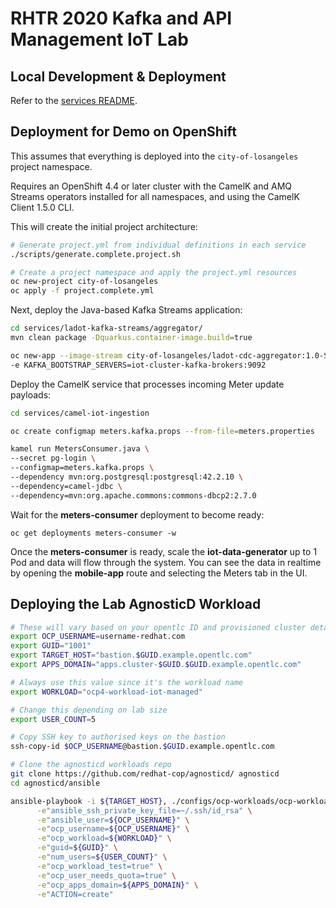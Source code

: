 # RHTR 2020 Kafka and API Management IoT Lab

## Local Development & Deployment

Refer to the [services README](/services).

## Deployment for Demo on OpenShift

This assumes that everything is deployed into the `city-of-losangeles` project
namespace.

Requires an OpenShift 4.4 or later cluster with the CamelK and AMQ Streams
operators installed for all namespaces, and using the CamelK Client 1.5.0
CLI.

This will create the initial project architecture:

```bash
# Generate project.yml from individual definitions in each service
./scripts/generate.complete.project.sh

# Create a project namespace and apply the project.yml resources
oc new-project city-of-losangeles
oc apply -f project.complete.yml
```

Next, deploy the Java-based Kafka Streams application:

```bash
cd services/ladot-kafka-streams/aggregator/
mvn clean package -Dquarkus.container-image.build=true

oc new-app --image-stream city-of-losangeles/ladot-cdc-aggregator:1.0-SNAPSHOT \
-e KAFKA_BOOTSTRAP_SERVERS=iot-cluster-kafka-brokers:9092
```

Deploy the CamelK service that processes incoming Meter update payloads:

```bash
cd services/camel-iot-ingestion

oc create configmap meters.kafka.props --from-file=meters.properties

kamel run MetersConsumer.java \
--secret pg-login \
--configmap=meters.kafka.props \
--dependency mvn:org.postgresql:postgresql:42.2.10 \
--dependency=camel-jdbc \
--dependency=mvn:org.apache.commons:commons-dbcp2:2.7.0
```

Wait for the **meters-consumer** deployment to become ready:

```
oc get deployments meters-consumer -w
```

Once the **meters-consumer** is ready, scale the **iot-data-generator** up to
1 Pod and data will flow through the system. You can see the data in realtime
by opening the **mobile-app** route and selecting the Meters tab in the UI.


## Deploying the Lab AgnosticD Workload

```bash
# These will vary based on your opentlc ID and provisioned cluster details
export OCP_USERNAME=username-redhat.com
export GUID="1001"
export TARGET_HOST="bastion.$GUID.example.opentlc.com"
export APPS_DOMAIN="apps.cluster-$GUID.$GUID.example.opentlc.com"

# Always use this value since it's the workload name
export WORKLOAD="ocp4-workload-iot-managed"

# Change this depending on lab size
export USER_COUNT=5

# Copy SSH key to authorised keys on the bastion
ssh-copy-id $OCP_USERNAME@bastion.$GUID.example.opentlc.com

# Clone the agnosticd workloads repo
git clone https://github.com/redhat-cop/agnosticd/ agnosticd
cd agnosticd/ansible

ansible-playbook -i ${TARGET_HOST}, ./configs/ocp-workloads/ocp-workload.yml \
      -e"ansible_ssh_private_key_file=~/.ssh/id_rsa" \
      -e"ansible_user=${OCP_USERNAME}" \
      -e"ocp_username=${OCP_USERNAME}" \
      -e"ocp_workload=${WORKLOAD}" \
      -e"guid=${GUID}" \
      -e"num_users=${USER_COUNT}" \
      -e"ocp_workload_test=true" \
      -e"ocp_user_needs_quota=true" \
      -e"ocp_apps_domain=${APPS_DOMAIN}" \
      -e"ACTION=create"
```
